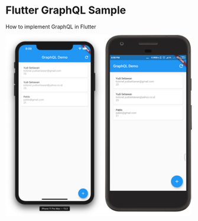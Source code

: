 # Flutter GraphQL Sample
How to implement GraphQL in Flutter

![Screenshot](https://github.com/CoderJava/flutter-graphql-sample/blob/master/screenshots/graphql_1.png "Screenshot")
